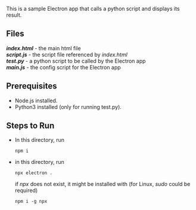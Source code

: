 This is a sample Electron app that calls a python script and displays its result.

Files
---
_**index.html**_ - the main html file  
_**script.js**_ - the script file referenced by _index.html_  
_**test.py**_ - a python script to be called by the Electron app  
_**main.js**_ - the config script for the Electron app

Prerequisites
---
* Node.js installed.
* Python3 installed (only for running test.py).

Steps to Run
---
* In this directory, run
  ```
  npm i
  ```
* in this directory, run
  ```
  npx electron .
  ```
  if _npx_ does not exist, it might be installed with (for Linux, _sudo_ could be required)
  ```
  npm i -g npx
  ```
